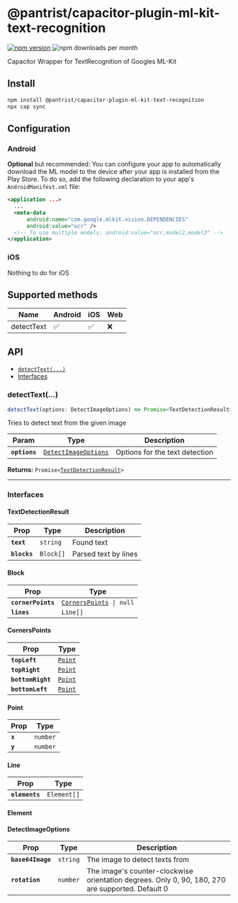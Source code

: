 # @pantrist/capacitor-plugin-ml-kit-text-recognition

[![npm version](https://badge.fury.io/js/@pantrist%2Fcapacitor-plugin-ml-kit-text-recognition.svg)](https://badge.fury.io/js/@pantrist%2Fcapacitor-plugin-ml-kit-text-recognition)
![npm downloads per month](https://img.shields.io/npm/dm/@pantrist/capacitor-plugin-ml-kit-text-recognition)

Capacitor Wrapper for TextRecognition of Googles ML-Kit

## Install

```bash
npm install @pantrist/capacitor-plugin-ml-kit-text-recognition
npx cap sync
```

## Configuration

### Android

**Optional** but recommended:
You can configure your app to automatically download the ML model to the device after your app is installed from the Play Store.
To do so, add the following declaration to your app's ``AndroidManifest.xml`` file:

```xml
<application ...>
  ...
  <meta-data
      android:name="com.google.mlkit.vision.DEPENDENCIES"
      android:value="ocr" />
  <!-- To use multiple models: android:value="ocr,model2,model3" -->
</application>
```

### iOS

Nothing to do for iOS


## Supported methods

| Name      | Android | iOS | Web |
| ----------- | ----------- |-----|-----|
| detectText   | ✅        | ✅    | ❌    |

## API

<docgen-index>

* [`detectText(...)`](#detecttext)
* [Interfaces](#interfaces)

</docgen-index>

<docgen-api>
<!--Update the source file JSDoc comments and rerun docgen to update the docs below-->

### detectText(...)

```typescript
detectText(options: DetectImageOptions) => Promise<TextDetectionResult>
```

Tries to detect text from the given image

| Param         | Type                                                              | Description                    |
| ------------- | ----------------------------------------------------------------- | ------------------------------ |
| **`options`** | <code><a href="#detectimageoptions">DetectImageOptions</a></code> | Options for the text detection |

**Returns:** <code>Promise&lt;<a href="#textdetectionresult">TextDetectionResult</a>&gt;</code>

--------------------


### Interfaces


#### TextDetectionResult

| Prop         | Type                 | Description          |
| ------------ | -------------------- | -------------------- |
| **`text`**   | <code>string</code>  | Found text           |
| **`blocks`** | <code>Block[]</code> | Parsed text by lines |


#### Block

| Prop               | Type                                                            |
| ------------------ | --------------------------------------------------------------- |
| **`cornerPoints`** | <code><a href="#cornerspoints">CornersPoints</a> \| null</code> |
| **`lines`**        | <code>Line[]</code>                                             |


#### CornersPoints

| Prop              | Type                                    |
| ----------------- | --------------------------------------- |
| **`topLeft`**     | <code><a href="#point">Point</a></code> |
| **`topRight`**    | <code><a href="#point">Point</a></code> |
| **`bottomRight`** | <code><a href="#point">Point</a></code> |
| **`bottomLeft`**  | <code><a href="#point">Point</a></code> |


#### Point

| Prop    | Type                |
| ------- | ------------------- |
| **`x`** | <code>number</code> |
| **`y`** | <code>number</code> |


#### Line

| Prop           | Type                   |
| -------------- | ---------------------- |
| **`elements`** | <code>Element[]</code> |


#### Element


#### DetectImageOptions

| Prop              | Type                | Description                                                                                      |
| ----------------- | ------------------- | ------------------------------------------------------------------------------------------------ |
| **`base64Image`** | <code>string</code> | The image to detect texts from                                                                   |
| **`rotation`**    | <code>number</code> | The image's counter-clockwise orientation degrees. Only 0, 90, 180, 270 are supported. Default 0 |

</docgen-api>
